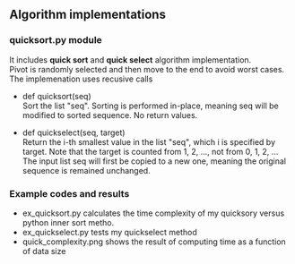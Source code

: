 ## Algorithm implementations  ##

### quicksort.py module ###
It includes **quick sort** and **quick select** algorithm implementation.  
Pivot is randomly selected and then move to the end to avoid worst cases. 
The implemenation uses recusive calls

* def quicksort(seq)  
Sort the list "seq". Sorting is performed in-place, meaning seq will be modified to sorted sequence. No return values.

* def quickselect(seq, target)  
Return the i-th smallest value in the list "seq", which i is specified by target. Note that the target is counted  from 1, 2, ..., not from 0, 1, 2, ...
The input list seq will first be copied to a new one, meaning the original sequence is remained unchanged.

### Example codes and results ###
* ex_quicksort.py calculates the time complexity of my quicksory versus python inner sort metho.
* ex_quickselect.py tests my quickselect method
* quick_complexity.png shows the result of computing time as a function of data size

